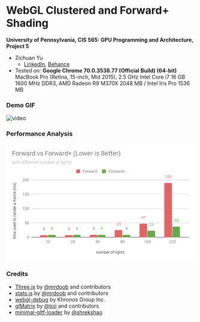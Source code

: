 WebGL Clustered and Forward+ Shading
======================

**University of Pennsylvania, CIS 565: GPU Programming and Architecture, Project 5**

* Zichuan Yu
  * [LinkedIn](https://www.linkedin.com/in/zichuan-yu/), [Behance](https://www.behance.net/zainyu717ebcc)
* Tested on: **Google Chrome 70.0.3538.77 (Official Build) (64-bit)** MacBook Pro (Retina, 15-inch, Mid 2015), 2.5 GHz Intel Core i7 16 GB 1600 MHz DDR3, AMD Radeon R9 M370X 2048 MB / Intel Iris Pro 1536 MB

### Demo GIF

![video](img/video.gif)

### Performance Analysis

![chart](img/chart.png)


### Credits

* [Three.js](https://github.com/mrdoob/three.js) by [@mrdoob](https://github.com/mrdoob) and contributors
* [stats.js](https://github.com/mrdoob/stats.js) by [@mrdoob](https://github.com/mrdoob) and contributors
* [webgl-debug](https://github.com/KhronosGroup/WebGLDeveloperTools) by Khronos Group Inc.
* [glMatrix](https://github.com/toji/gl-matrix) by [@toji](https://github.com/toji) and contributors
* [minimal-gltf-loader](https://github.com/shrekshao/minimal-gltf-loader) by [@shrekshao](https://github.com/shrekshao)
